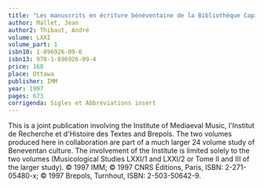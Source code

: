 ```yaml
---
title: "Les manuscrits en écriture bénéventaine de la Bibliothèque Capitulaire de Bénévent; Tome II: manuscrits 19-23, 25-31, 33-40, 42, 44, 66, 68 et fragments; Formulaires liturgiques (messes)"
author: Mallet, Jean
author2: Thibaut, André
volume: LXXI
volume_part: 1
isbn10: 1-896926-09-6
isbn13: 978-1-896926-09-4
price: 168
place: Ottawa
publisher: IMM
year: 1997
pages: 673
corrigenda: Sigles et Abbréviations insert
---
```

This is a joint publication involving the Institute of Mediaeval Music, l'Institut de Recherche et d'Histoire des Textes and Brepols. The two volumes produced here in collaboration are part of a much larger 24 volume study of Beneventan culture. The involvement of the Institute is limited solely to the two volumes (Musicological Studies LXXI/1 and LXXI/2 or Tome II and III of the larger study). © 1997 IMM; © 1997 CNRS Éditions, Paris, ISBN: 2-271-05480-x; © 1997 Brepols, Turnhout, ISBN: 2-503-50642-9.
